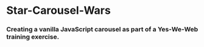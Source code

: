 # Star-Carousel-Wars

### Creating a vanilla JavaScript carousel as part of a Yes-We-Web training exercise.
